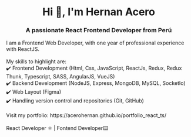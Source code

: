<h1 align="center">Hi 👋, I'm Hernan Acero</h1>
<h3 align="center">A passionate React Frontend Developer from Perú</h3>

<p align="left">
  I am a Frontend  Web Developer, with one year of professional experience with ReactJS.
<br>
<br>
My skills to highlight are:
<br>
✔️ Frontend Development (Html, Css, JavaScript, ReactJs, Redux, Redux Thunk, Typescript, SASS, AngularJS, VueJS)
<br>
✔️ Backend Development (NodeJS, Express, MongoDB, MySQL, SocketIo)
<br>
✔️ Web Layout (Figma)
<br>
✔️ Handling version control and repositories (Git, GitHub)
<br>
 <br>
Visit my portfolio: https://acerohernan.github.io/portfolio_react_ts/
<br>
 <br>
React Developer ⚛️ | Fontend Developer⌨️
</p>
